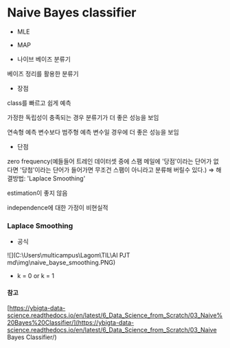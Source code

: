 # Naive Bayes classifier 



- MLE



- MAP



- 나이브 베이즈 분류기

베이즈 정리를 활용한 분류기





- 장점

class를 빠르고 쉽게 예측

가정한 독립성이 충족되는 경우 분류기가 더 좋은 성능을 보임

연속형 예측 변수보다 범주형 예측 변수일 경우에 더 좋은 성능을 보임



- 단점

zero frequency(예들들어 트레인 데이터셋 중에 스팸 메일에 '당점'이라는 단어가 없다면 '당첨'이라는 단어가 들어가면 무조건 스팸이 아니라고 분류해 버릴수 있다.) => 해결방법: 'Laplace Smoothing'

estimation이 좋지 않음

independence에 대한 가정이 비현실적



### Laplace Smoothing



- 공식

![](C:\Users\multicampus\Lagom\TIL\AI PJT md\img\naive_bayse_smoothing.PNG)



- k = 0 or k = 1







#### 참고

[https://ybigta-data-science.readthedocs.io/en/latest/6_Data_Science_from_Scratch/03_Naive%20Bayes%20Classifier/](https://ybigta-data-science.readthedocs.io/en/latest/6_Data_Science_from_Scratch/03_Naive Bayes Classifier/)